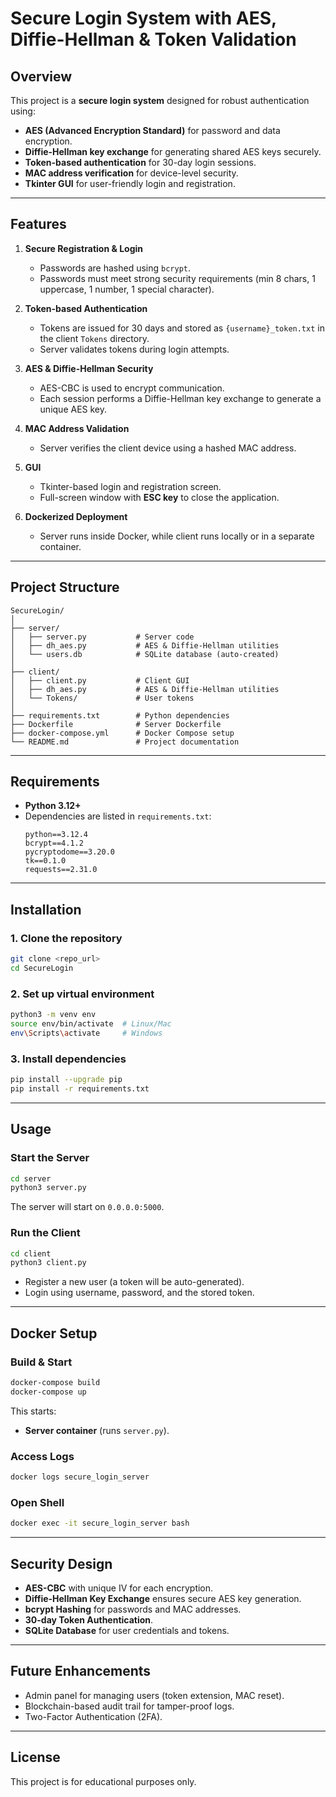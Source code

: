 # Secure Login System with AES, Diffie-Hellman & Token Validation

## Overview
This project is a **secure login system** designed for robust authentication using:
- **AES (Advanced Encryption Standard)** for password and data encryption.
- **Diffie-Hellman key exchange** for generating shared AES keys securely.
- **Token-based authentication** for 30-day login sessions.
- **MAC address verification** for device-level security.
- **Tkinter GUI** for user-friendly login and registration.

---

## Features
1. **Secure Registration & Login**
   - Passwords are hashed using `bcrypt`.
   - Passwords must meet strong security requirements (min 8 chars, 1 uppercase, 1 number, 1 special character).

2. **Token-based Authentication**
   - Tokens are issued for 30 days and stored as `{username}_token.txt` in the client `Tokens` directory.
   - Server validates tokens during login attempts.

3. **AES & Diffie-Hellman Security**
   - AES-CBC is used to encrypt communication.
   - Each session performs a Diffie-Hellman key exchange to generate a unique AES key.

4. **MAC Address Validation**
   - Server verifies the client device using a hashed MAC address.

5. **GUI**
   - Tkinter-based login and registration screen.
   - Full-screen window with **ESC key** to close the application.

6. **Dockerized Deployment**
   - Server runs inside Docker, while client runs locally or in a separate container.

---

## Project Structure
```
SecureLogin/
│
├── server/
│   ├── server.py           # Server code
│   ├── dh_aes.py           # AES & Diffie-Hellman utilities
│   └── users.db            # SQLite database (auto-created)
│
├── client/
│   ├── client.py           # Client GUI
│   ├── dh_aes.py           # AES & Diffie-Hellman utilities
│   └── Tokens/             # User tokens
│
├── requirements.txt        # Python dependencies
├── Dockerfile              # Server Dockerfile
├── docker-compose.yml      # Docker Compose setup
└── README.md               # Project documentation
```

---

## Requirements
- **Python 3.12+**
- Dependencies are listed in `requirements.txt`:
  ```
  python==3.12.4
  bcrypt==4.1.2
  pycryptodome==3.20.0
  tk==0.1.0
  requests==2.31.0
  ```

---

## Installation

### 1. Clone the repository
```bash
git clone <repo_url>
cd SecureLogin
```

### 2. Set up virtual environment
```bash
python3 -m venv env
source env/bin/activate  # Linux/Mac
env\Scripts\activate     # Windows
```

### 3. Install dependencies
```bash
pip install --upgrade pip
pip install -r requirements.txt
```

---

## Usage

### Start the Server
```bash
cd server
python3 server.py
```
The server will start on `0.0.0.0:5000`.

### Run the Client
```bash
cd client
python3 client.py
```
- Register a new user (a token will be auto-generated).
- Login using username, password, and the stored token.

---

## Docker Setup
### Build & Start
```bash
docker-compose build
docker-compose up
```
This starts:
- **Server container** (runs `server.py`).

### Access Logs
```bash
docker logs secure_login_server
```

### Open Shell
```bash
docker exec -it secure_login_server bash
```

---

## Security Design
- **AES-CBC** with unique IV for each encryption.
- **Diffie-Hellman Key Exchange** ensures secure AES key generation.
- **bcrypt Hashing** for passwords and MAC addresses.
- **30-day Token Authentication**.
- **SQLite Database** for user credentials and tokens.

---

## Future Enhancements
- Admin panel for managing users (token extension, MAC reset).
- Blockchain-based audit trail for tamper-proof logs.
- Two-Factor Authentication (2FA).

---

## License
This project is for educational purposes only.

